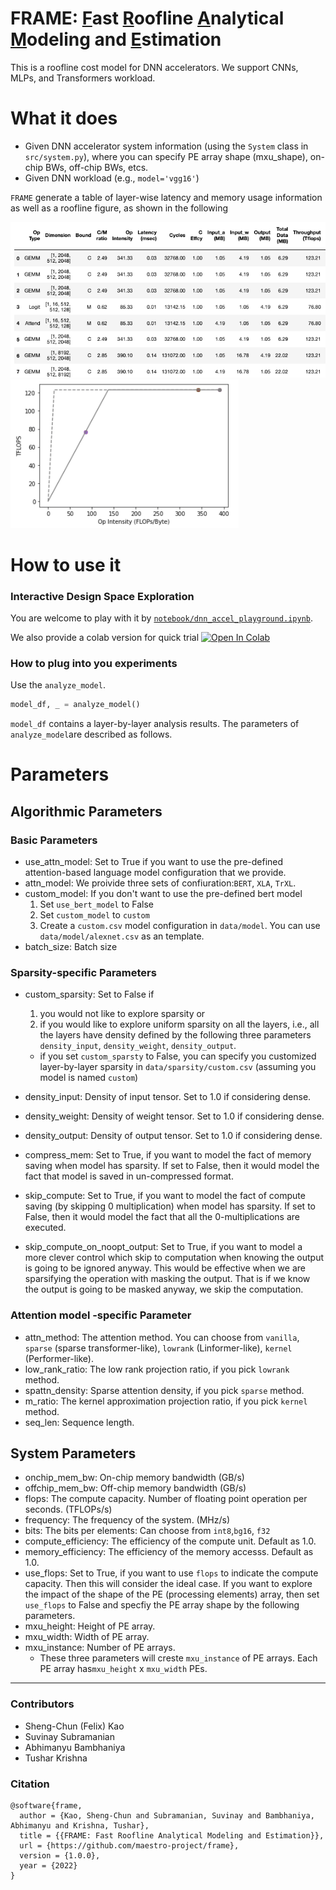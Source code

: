 # FRAME: <ins>F</ins>ast <ins>R</ins>oofline <ins>A</ins>nalytical <ins>M</ins>odeling and <ins>E</ins>stimation
This is a roofline cost model for DNN accelerators. We support CNNs, MLPs, and Transformers workload.

# What it does
* Given DNN accelerator system information (using the `System` class in `src/system.py`), where you can specify PE array shape (mxu_shape), on-chip BWs, off-chip BWs, etcs.
* Given DNN workload (e.g., `model='vgg16'`)

``FRAME`` generate a table of layer-wise latency and memory usage information as well as a roofline figure, as shown in the following

![img.png](images/img.png)
![img_1.png](images/img_1.png)


# How to use it

### Interactive Design Space Exploration
You are welcome to play with it by [``notebook/dnn_accel_playground.ipynb``](notebook/dnn_accel_playground.ipynb).

We also provide a colab version for quick trial [![Open In Colab](https://colab.research.google.com/assets/colab-badge.svg)](https://colab.research.google.com/github/maestro-project/frame/blob/master/notebook/dnn_accel_playground-run-on-colab.ipynb)
### How to plug into you experiments
Use the ``analyze_model``. 
```python
model_df, _ = analyze_model()
```
``model_df`` contains a layer-by-layer analysis results.
The parameters of ``analyze_model``are described as follows.


# Parameters
## Algorithmic Parameters
### Basic Parameters
* use_attn_model: Set to True if you want to use the pre-defined attention-based language model configuration that we provide.
* attn_model: We proivide three sets of confiuration:``BERT``, ``XLA``, ``TrXL``.
* custom_model: If you don't want to use the pre-defined bert model
  1. Set ``use_bert_model`` to False 
    2. Set ``custom_model`` to ``custom``
   3.  Create a ``custom.csv`` model configuration in ``data/model``. You can use ``data/model/alexnet.csv`` as an template.
* batch_size: Batch size
### Sparsity-specific Parameters
* custom_sparsity: Set to False if
    1. you would not like to explore sparsity or 
    2. if you would like to explore uniform sparsity on all the layers, i.e., all the layers have density defined by the following three parameters ``density_input``, ``density_weight``, ``density_output``.
    * if you set ``custom_sparsty`` to False, you can specify you customized layer-by-layer sparsity in ``data/sparsity/custom.csv`` (assuming you model is named ``custom``)

* density_input: Density of input tensor. Set to 1.0 if considering dense.
* density_weight: Density of weight tensor. Set to 1.0 if considering dense.
* density_output: Density of output tensor. Set to 1.0 if considering dense.
* compress_mem: Set to True, if you want to model the fact of memory saving when model has sparsity. If set to False, then it would model the fact that model is saved in un-compressed format.
* skip_compute: Set to True, if you want to model the fact of compute saving (by skipping 0 multiplication) when model has sparsity. If set to False, then it would model the fact that all the 0-multiplications are executed.
* skip_compute_on_noopt_output: Set to True, if you want to model a more clever control which skip to computation when knowing the output is going to be ignored anyway. This would be effective when we are sparsifying the operation with masking the output. That is if we know the output is going to be masked anyway, we skip the computation.
### Attention model -specific Parameter
* attn_method: The attention method. You can choose from ``vanilla``, ``sparse`` (sparse transformer-like), ``lowrank`` (Linformer-like), ``kernel`` (Performer-like).
* low_rank_ratio: The low rank projection ratio, if you pick ``lowrank`` method.
* spattn_density: Sparse attention density, if you pick ``sparse`` method.
* m_ratio: The kernel approximation projection ratio, if you pick ``kernel`` method.
* seq_len: Sequence length.
## System Parameters
* onchip_mem_bw: On-chip memory bandwidth (GB/s)
* offchip_mem_bw: Off-chip memory bandwidth (GB/s)
* flops: The compute capacity. Number of floating point operation per seconds. (TFLOPs/s)
* frequency: The frequency of the system. (MHz/s)
* bits: The bits per elements: Can choose from ``int8``,``bg16``, ``f32``
* compute_efficiency: The efficiency of the compute unit. Default as 1.0.
* memory_efficiency: The efficiency of the memory accesss. Default as 1.0.
* use_flops: Set to True, if you want to use ``flops`` to indicate the compute capacity. Then this will consider the ideal case. If you want to explore the impact of the shape of the PE (processing elements) array, then set ``use_flops`` to False and specfiy the PE array shape by the following parameters.
* mxu_height: Height of PE array.
* mxu_width: Width of PE array.
* mxu_instance: Number of PE arrays.
    * These three parameters will creste ``mxu_instance`` of PE arrays. Each PE array has``mxu_height`` x ``mxu_width`` PEs. 
  
------
### Contributors
* Sheng-Chun (Felix) Kao
* Suvinay Subramanian 
* Abhimanyu Bambhaniya
* Tushar Krishna

### Citation
```
@software{frame,
  author = {Kao, Sheng-Chun and Subramanian, Suvinay and Bambhaniya, Abhimanyu and Krishna, Tushar},
  title = {{FRAME: Fast Roofline Analytical Modeling and Estimation}},
  url = {https://github.com/maestro-project/frame},
  version = {1.0.0},
  year = {2022}
}
```


